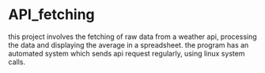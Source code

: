 # API_fetching
this project involves the fetching of raw data from a weather api, processing the data and displaying the average in a spreadsheet. the program has an automated system which sends api request regularly, using linux system calls.

